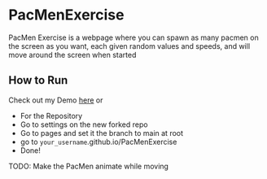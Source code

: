 # PacMenExercise
PacMen Exercise is a webpage where you can spawn as many pacmen on the screen as you want, each given random values and speeds, and will move around the screen when started
## How to Run

Check out my Demo [here](https://tekkyneko.github.io/PacMenExercise/) or
- For the Repository
- Go to settings on the new forked repo
- Go to pages and set it the branch to main at root
- go to `your_username`.github.io/PacMenExercise
- Done!


TODO:
Make the PacMen animate while moving
